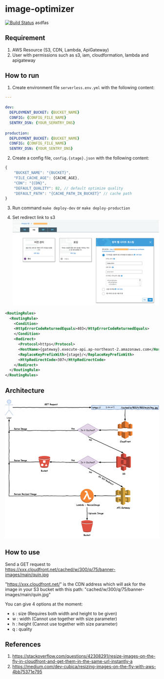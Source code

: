 

# image-optimizer
[![Build Status](https://travis-ci.org/ridi/image-optimizer.svg?branch=master)](https://travis-ci.org/ridi/image-optimizer)
asdfas

## Requirement

1. AWS Resource (S3, CDN, Lambda, ApiGateway)
2. User with permissions such as s3, iam, cloudformation, lambda and apigateway

## How to run

1. Create environment file `serverless.env.yml` with the following content:
```yaml
---

dev:
  DEPLOYMENT_BUCKET: {BUCKET_NAME}
  CONFIG: {CONFIG_FILE_NAME} 
  SENTRY_DSN: {YOUR_SERNTRY_DNS}

production:
  DEPLOYMENT_BUCKET: {BUCKET_NAME}
  CONFIG: {CONFIG_FILE_NAME} 
  SENTRY_DSN: {YOUR_SENTRY_DNS} 
```

2. Create a config file, `config.{stage}.json` with the following content:
```javascript
{
    "BUCKET_NAME": "{BUCKET}",
    "FILE_CACHE_AGE": {CACHE_AGE},
    "CDN": "{CDN}",
    "DEFAULT_QUALITY": 82, // default optimize quality
    "DEFAULT_PATH": "{CACHE_PATH_IN_BUCKET}" // cache path
}
```

3. Run command `make deploy-dev` or `make deploy-production`

4. Set redirect link to s3
![set redirect link](docs/images/redirect_link_s3.png)
```xml
<RoutingRules>
  <RoutingRule>
    <Condition>
    <HttpErrorCodeReturnedEquals>403</HttpErrorCodeReturnedEquals>
    </Condition>
    <Redirect>
      <Protocol>https</Protocol>
      <HostName>{gateway}.execute-api.ap-northeast-2.amazonaws.com</HostName>
      <ReplaceKeyPrefixWith>{stage}/</ReplaceKeyPrefixWith>
      <HttpRedirectCode>307</HttpRedirectCode>
    </Redirect>
  </RoutingRule>
</RoutingRules>
```

## Architecture
![alt architecture](docs/images/architecture_current.png)

## How to use
  Send a GET request to https://xxx.cloudfront.net/cached/w/300/q/75/banner-images/main/quin.jpg

  "https://xxx.cloudfront.net/" is the CDN address which will ask for the image in your S3 bucket with this path: "cached/w/300/q/75/banner-images/main/quin.jpg"

  You can give 4 options at the moment:
  - s : size (Requires both width and height to be given)
  - w : width (Cannot use together with size parameter)
  - h : height (Cannot use together with size parameter)
  - q : quality

## References
  1. https://stackoverflow.com/questions/42308291/resize-images-on-the-fly-in-cloudfront-and-get-them-in-the-same-url-instantly-a
  2. https://medium.com/dev-cubica/resizing-images-on-the-fly-with-aws-4bb75371e795

